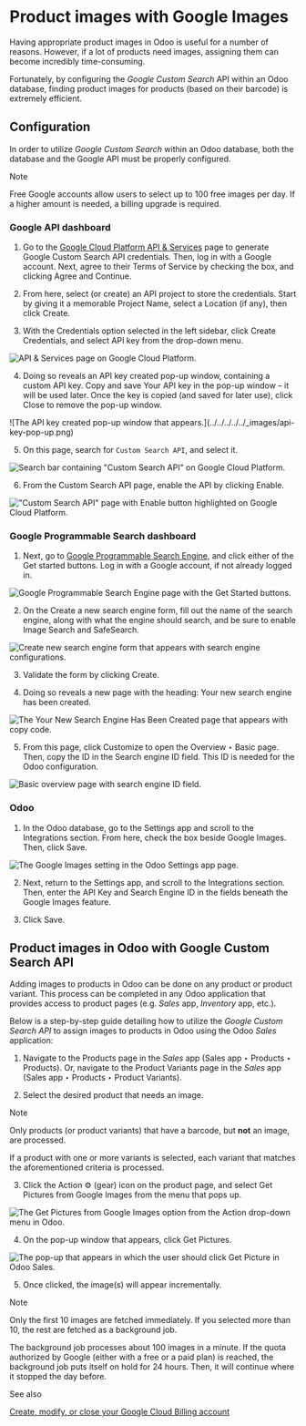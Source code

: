 # Product images with Google Images

Having appropriate product images in Odoo is useful for a number of reasons.
However, if a lot of products need images, assigning them can become
incredibly time-consuming.

Fortunately, by configuring the _Google Custom Search_ API within an Odoo
database, finding product images for products (based on their barcode) is
extremely efficient.

## Configuration

In order to utilize _Google Custom Search_ within an Odoo database, both the
database and the Google API must be properly configured.

Note

Free Google accounts allow users to select up to 100 free images per day. If a
higher amount is needed, a billing upgrade is required.

### Google API dashboard

  1. Go to the [Google Cloud Platform API & Services](https://console.developers.google.com/) page to generate Google Custom Search API credentials. Then, log in with a Google account. Next, agree to their Terms of Service by checking the box, and clicking Agree and Continue.

  2. From here, select (or create) an API project to store the credentials. Start by giving it a memorable Project Name, select a Location (if any), then click Create.

  3. With the Credentials option selected in the left sidebar, click Create Credentials, and select API key from the drop-down menu.

![API & Services page on Google Cloud
Platform.](../../../../../_images/credentials-api-key.png)

  4. Doing so reveals an API key created pop-up window, containing a custom API key. Copy and save Your API key in the pop-up window – it will be used later. Once the key is copied (and saved for later use), click Close to remove the pop-up window.

![The API key created pop-up window that appears.](../../../../../_images/api-
key-pop-up.png)

  5. On this page, search for `Custom Search API`, and select it.

![Search bar containing "Custom Search API" on Google Cloud
Platform.](../../../../../_images/custom-search-api-search-bar.png)

  6. From the Custom Search API page, enable the API by clicking Enable.

!["Custom Search API" page with Enable button highlighted on Google Cloud
Platform.](../../../../../_images/gcp-custom-search-api-page.png)

### Google Programmable Search dashboard

  1. Next, go to [Google Programmable Search Engine](https://programmablesearchengine.google.com/), and click either of the Get started buttons. Log in with a Google account, if not already logged in.

![Google Programmable Search Engine page with the Get Started
buttons.](../../../../../_images/google-pse-get-started.png)

  2. On the Create a new search engine form, fill out the name of the search engine, along with what the engine should search, and be sure to enable Image Search and SafeSearch.

![Create new search engine form that appears with search engine
configurations.](../../../../../_images/create-new-search.png)

  3. Validate the form by clicking Create.

  4. Doing so reveals a new page with the heading: Your new search engine has been created.

![The Your New Search Engine Has Been Created page that appears with copy
code.](../../../../../_images/new-search-engine-has-been-created.png)

  5. From this page, click Customize to open the Overview ‣ Basic page. Then, copy the ID in the Search engine ID field. This ID is needed for the Odoo configuration.

![Basic overview page with search engine ID
field.](../../../../../_images/basic-overview-search-engine-id.png)

### Odoo

  1. In the Odoo database, go to the Settings app and scroll to the Integrations section. From here, check the box beside Google Images. Then, click Save.

![The Google Images setting in the Odoo Settings app
page.](../../../../../_images/google-images-setting.png)

  2. Next, return to the Settings app, and scroll to the Integrations section. Then, enter the API Key and Search Engine ID in the fields beneath the Google Images feature.

  3. Click Save.

## Product images in Odoo with Google Custom Search API

Adding images to products in Odoo can be done on any product or product
variant. This process can be completed in any Odoo application that provides
access to product pages (e.g. _Sales_ app, _Inventory_ app, etc.).

Below is a step-by-step guide detailing how to utilize the _Google Custom
Search API_ to assign images to products in Odoo using the Odoo _Sales_
application:

  1. Navigate to the Products page in the _Sales_ app (Sales app ‣ Products ‣ Products). Or, navigate to the Product Variants page in the _Sales_ app (Sales app ‣ Products ‣ Product Variants).

  2. Select the desired product that needs an image.

Note

Only products (or product variants) that have a barcode, but **not** an image,
are processed.

If a product with one or more variants is selected, each variant that matches
the aforementioned criteria is processed.

  3. Click the Action ⚙️ (gear) icon on the product page, and select Get Pictures from Google Images from the menu that pops up.

![The Get Pictures from Google Images option from the Action drop-down menu in
Odoo.](../../../../../_images/get-pictures-from-google-action.png)

  4. On the pop-up window that appears, click Get Pictures.

![The pop-up that appears in which the user should click Get Picture in Odoo
Sales.](../../../../../_images/click-get-picture-from-pop-up.png)

  5. Once clicked, the image(s) will appear incrementally.

Note

Only the first 10 images are fetched immediately. If you selected more than
10, the rest are fetched as a background job.

The background job processes about 100 images in a minute. If the quota
authorized by Google (either with a free or a paid plan) is reached, the
background job puts itself on hold for 24 hours. Then, it will continue where
it stopped the day before.

See also

[Create, modify, or close your Google Cloud Billing
account](https://cloud.google.com/billing/docs/how-to/manage-billing-account)

